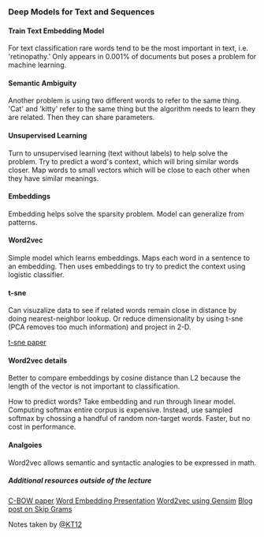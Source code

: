 ### Deep Models for Text and Sequences

#### Train Text Embedding Model
For text classification rare words tend to be the most important in text, i.e. 'retinopathy.'  Only appears in 0.001% of documents but poses a problem for machine learning.

#### Semantic Ambiguity
Another problem is using two different words to refer to the same thing. 'Cat' and 'kitty' refer to the same thing but the algorithm needs to learn they are related.  Then they can share parameters.

#### Unsupervised Learning
Turn to unsupervised learning (text without labels) to help solve the problem.  Try to predict a word's context, which will bring similar words closer.  Map words to small vectors which will be close to each other when they have similar meanings.

#### Embeddings
Embedding helps solve the sparsity problem.  Model can generalize from patterns.

#### Word2vec
Simple model which learns embeddings.  Maps each word in a sentence to an embedding.  Then uses embeddings to try to predict the context using logistic classifier.

#### t-sne
Can visuzalize data to see if related words remain close in distance by doing nearest-neighbor lookup.  Or reduce dimensionality by using t-sne (PCA removes too much information) and project in 2-D.

[t-sne paper](http://jmlr.csail.mit.edu/papers/volume9/vandermaaten08a/vandermaaten08a.pdf)

#### Word2vec details
Better to compare embeddings by cosine distance than L2 because the length of the vector is not important to classification.

How to predict words?  Take embedding and run through linear model.  Computing softmax entire corpus is expensive.  Instead, use sampled softmax by chossing a handful of random non-target words.  Faster, but no cost in performance.

#### Analgoies
Word2vec allows semantic and syntactic analogies to be expressed in math.

##### Additional resources outside of the lecture
[C-BOW paper](https://arxiv.org/pdf/1411.2738v3.pdf)
[Word Embedding Presentation](https://www.youtube.com/watch?v=D-ekE-Wlcds)
[Word2vec using Gensim](https://codesachin.wordpress.com/2015/10/09/generating-a-word2vec-model-from-a-block-of-text-using-gensim-python/)
[Blog post on Skip Grams](http://mccormickml.com/2016/04/19/word2vec-tutorial-the-skip-gram-model/)

Notes taken by [@KT12](https://github.com/KT12)
